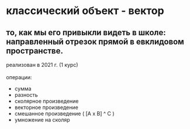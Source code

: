 # классический объект - вектор 
то, как мы его привыкли видеть в школе: направленный отрезок прямой в евклидовом пространстве.
--
реализован в 2021 г. (1 курс)
<br><br>
операции:
* сумма
* разность
* сколярное произведение
* векторное произведение
* смешанное произведение ( [A x B] ^ C ) 
* умножение на сколяр
